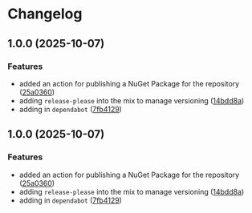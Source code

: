# Changelog

## 1.0.0 (2025-10-07)


### Features

* added an action for publishing a NuGet Package for the repository ([25a0360](https://github.com/Ledmonds/AwesomeAssertions.ArgumentMatchers.Moq/commit/25a03600a21f091e03f46ffc49fa8307415c7b5e))
* adding `release-please` into the mix to manage versioning ([14bdd8a](https://github.com/Ledmonds/AwesomeAssertions.ArgumentMatchers.Moq/commit/14bdd8ae28e0c08fda957fd95bb0f3fed857c55f))
* adding in `dependabot` ([7fb4129](https://github.com/Ledmonds/AwesomeAssertions.ArgumentMatchers.Moq/commit/7fb4129e01bec9313122a9dcd6cd9249fc3f51f0))

## 1.0.0 (2025-10-07)


### Features

* added an action for publishing a NuGet Package for the repository ([25a0360](https://github.com/Ledmonds/AwesomeAssertions.ArgumentMatchers.Moq/commit/25a03600a21f091e03f46ffc49fa8307415c7b5e))
* adding `release-please` into the mix to manage versioning ([14bdd8a](https://github.com/Ledmonds/AwesomeAssertions.ArgumentMatchers.Moq/commit/14bdd8ae28e0c08fda957fd95bb0f3fed857c55f))
* adding in `dependabot` ([7fb4129](https://github.com/Ledmonds/AwesomeAssertions.ArgumentMatchers.Moq/commit/7fb4129e01bec9313122a9dcd6cd9249fc3f51f0))
